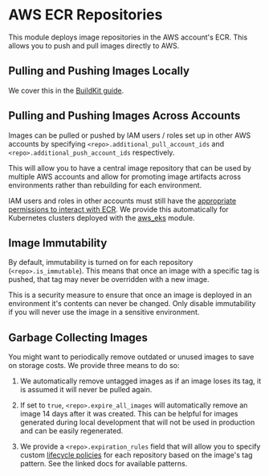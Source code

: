 # AWS ECR Repositories

This module deploys image repositories in the AWS account's ECR. This allows you to push and pull images
directly to AWS.

## Pulling and Pushing Images Locally

We cover this in the [BuildKit guide](/docs/main/guides/addons/buildkit/installing).

## Pulling and Pushing Images Across Accounts

Images can be pulled or pushed by IAM users / roles set up in other AWS accounts by specifying `<repo>.additional_pull_account_ids`
and `<repo>.additional_push_account_ids` respectively.

This will allow you to have a central image repository that can be used by multiple AWS accounts and allow for promoting 
image artifacts across environments rather than rebuilding for each environment.

IAM users and roles in other accounts must still have the 
[appropriate permissions to interact with ECR](https://docs.aws.amazon.com/AmazonECR/latest/userguide/repository-policy-examples.html). 
We provide this automatically for Kubernetes clusters deployed with the [aws_eks](/docs/main/reference/infrastructure-modules/direct/aws/aws_eks)
module.

## Image Immutability

By default, immutability is turned on for each repository (`<repo>.is_immutable`). This means that once
an image with a specific tag is pushed, that tag may never be overridden with a new image. 

This is a security measure to ensure that once an image is deployed in an environment it's contents can
never be changed. Only disable immutability if you will never use the image in a sensitive environment.

## Garbage Collecting Images

You might want to periodically remove outdated or unused images to save on storage costs. We provide
three means to do so:

1. We automatically remove untagged images as if an image loses its tag, it is assumed it will never be pulled again.

1. If set to `true`, `<repo>.expire_all_images` will automatically remove an image 14 days after it was created. This
can be helpful for images generated during local development that will not be used in production and can be easily
regenerated.

1. We provide a `<repo>.expiration_rules` field that will allow you to specify custom 
[lifecycle policies](https://docs.aws.amazon.com/AmazonECR/latest/userguide/lpp_creation.html) for
each repository based on the image's tag pattern. See the linked docs for available patterns.


